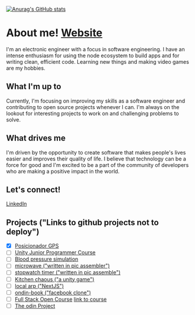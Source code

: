 [![Anurag's GitHub stats](https://github-readme-stats.vercel.app/api?username=asdaois)](https://github.com/anuraghazra/github-readme-stats)

# About me! [Website](https://asdaois.github.io/personal-website/)

I'm an electronic engineer with a focus in software engineering. I have an intense enthusiasm for using the node ecosystem to build apps and for writing clean, efficient code. Learning new things and making video games are my hobbies.

## What I'm up to

Currently, I'm focusing on improving my skills as a software engineer and contributing to open source projects whenever I can. I'm always on the lookout for interesting projects to work on and challenging problems to solve.

## What drives me

I'm driven by the opportunity to create software that makes people's lives easier and improves their quality of life. I believe that technology can be a force for good and I'm excited to be a part of the community of developers who are making a positive impact in the world. 

## Let's connect! 

[LinkedIn](https://www.linkedin.com/in/jose-guevara-934a711a3/)

## Projects ("Links to github projects not to deploy")
- [X] [Posicionador GPS](https://github.com/Asdaois/posicionador-gps)
- [ ] [Unity Junior Programmer Course](https://github.com/Asdaois/Junior-Programmer)
- [ ] [Blood pressure simulation](https://github.com/Asdaois/simulacion-presion-arterial)
- [ ] [microwave ("written in pic assembler")](https://github.com/Asdaois/microondas)
- [ ] [stopwatch timer ("written in pic assemble")](https://github.com/Asdaois/cronometro-timer)
- [ ] [Kitchen chaous ("a unity game")](https://github.com/Asdaois/KitchenChaos)
- [ ] [local arp ("NextJS")](https://github.com/Asdaois/local-arp)
- [ ] [ondin-book ("facebook clone")](https://github.com/Asdaois/odin-book)
- [ ] [Full Stack Open Course](https://github.com/Asdaois/full-stack-open) [link to course](https://fullstackopen.com/en/)
- [ ] [The odin Project](https://github.com/Asdaois/The-Odin-Projects)
